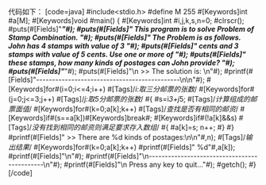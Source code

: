 代码如下：
[code=java]
#include<stdio.h>
#define M 255
#[Keywords]int #a[M];
#[Keywords]void #main()
{
    #[Keywords]int #i,j,k,s,n=0;
    #clrscr();
    #puts(#[Fields]"****************************************************************"#);
    #puts(#[Fields]"*    This program is to solve Problem of Stamp Combination.    *"#);
    #puts(#[Fields]"* The Problem is as follows. John has 4 stamps with value of 3 *"#);
    #puts(#[Fields]"* cents and 3 stamps with value of 5 cents. Use one or more of *"#);
    #puts(#[Fields]"* these stamps, how many kinds of postages can John provide?   *"#);
    #puts(#[Fields]"****************************************************************"#);
    #puts(#[Fields]"\n >> The solution is: \n"#);
    #printf(#[Fields]"---------------------------------------------\n\n"#);
    #[Keywords]for#(i=0;i<=4;i++)           #[Tags]/*i:取三分邮票的张数*/
        #[Keywords]for#(j=0;j<=3;j++)       #[Tags]/*j:取5分邮票的张数*/
        #{
            #s=i*3+j*5;        #[Tags]/*计算组成的邮票面值*/
            #[Keywords]for#(k=0;a[k];k++)     #[Tags]/*查找是否有相同的邮资*/
                #[Keywords]if#(s==a[k])#[Keywords]break#;
            #[Keywords]if#(!a[k]&&s)         #[Tags]/*没有找到相同的邮资则满足要求存入数组*/
            #{
                #a[k]=s; n++;
            #}
        #}
    #printf(#[Fields]" >> There are %d kinds of postages:\n\n"#,n);      #[Tags]/*输出结果*/
    #[Keywords]for#(k=0;a[k];k++)
	#printf(#[Fields]" %d"#,a[k]);
    #printf(#[Fields]"\n"#);
    #printf(#[Fields]"\n---------------------------------------------\n"#);
    #printf(#[Fields]"\n Press any key to quit..."#);
    #getch();
#}
[/code]